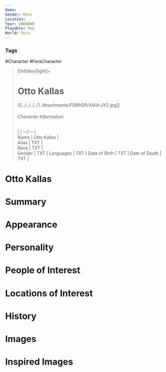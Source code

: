 ```yaml
---
Name: 
Gender: Male
Location: 
Year: UNKNOWN
Playable: Yes
World: Fera
---
```


### Tags
#Character #FeraCharacter 

> [!infobox|light]+  
> # Otto Kallas  
> ![[../../../../1. Attachments/FSMhDFrXIAA-JY2.jpg]]
> ###### Character Information
>  |   |
> --|---|  
> Name | Otto Kallas |  
> Alias | TXT |  
> Race | TXT |  
> Gender | TXT |
> Languages | TXT |
> Date of Birth | TXT |
> Date of Death | TXT |

# Otto Kallas

# Summary

# Appearance

# Personality

# People of Interest

# Locations of Interest

# History

# Images

# Inspired Images
